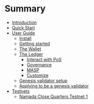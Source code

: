 # Summary

- [Introduction](./README.md)
- [Quick Start](./quick-start.md)
- [User Guide](./user-guide/README.md)
  - [Install](./user-guide/install.md)
  - [Getting started](./user-guide/getting-started.md)
  - [The Wallet](./user-guide/wallet.md)
  - [The Ledger](./user-guide/ledger.md)
    - [Interact with PoS](./user-guide/ledger/pos.md)
    - [Governance](./user-guide/ledger/governance.md)
    - [MASP](./user-guide/ledger/masp.md)
    - [Customize](./user-guide/ledger/customize.md)
  - [Genesis validator setup](./user-guide/genesis-validator-setup.md)
  - [Applying to be a genesis validator](./user-guide/genesis-validator-apply.md)
  <!-- - [The Intent gossiper and Matchmaker](./user-guide/intent-gossiper-and-matchmaker.md) -->
- [Testnets](./testnets/README.md)
  - [Namada Close Quarters Testnet 1](./testnets/namada-close-quarters-testnet-1.md)
<!-- - [Archive](./archive/README.md)
  - [MASP + Governance devnet 1](./testnets/gov-masp-devnet-1.md)
  - [Internal Testnet 1](./testnets/internal-testnet-1.md) -->
